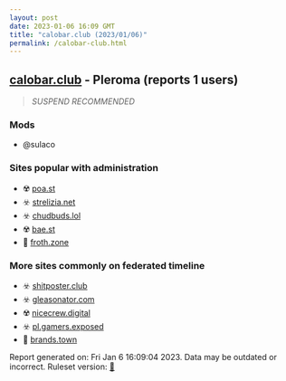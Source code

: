 ```yaml
---
layout: post
date: 2023-01-06 16:09 GMT
title: "calobar.club (2023/01/06)"
permalink: /calobar-club.html
---
```



## [calobar.club](https://calobar.club) - Pleroma (reports 1 users)

> *SUSPEND RECOMMENDED*

### Mods
 * @sulaco

### Sites popular with administration

* ☢️ [poa.st](/poa-st.html)
* ☣️ [strelizia.net](/strelizia-net.html)
* ☣️ [chudbuds.lol](/chudbuds-lol.html)
* ☢️ [bae.st](/bae-st.html)
* 🚫 [froth.zone](/froth-zone.html)

### More sites commonly on federated timeline

* ☣️ [shitposter.club](/shitposter-club.html)
* ☣️ [gleasonator.com](/gleasonator-com.html)
* ☢️ [nicecrew.digital](/nicecrew-digital.html)
* ☣️ [pl.gamers.exposed](/pl-gamers-exposed.html)
* 🐘 [brands.town](/brands-town.html)

Report generated on: Fri Jan  6 16:09:04 2023. Data may be outdated or incorrect.
Ruleset version: [🏀](/version-basketball)
